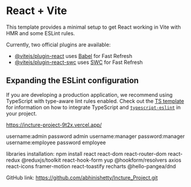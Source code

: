 # React + Vite

This template provides a minimal setup to get React working in Vite with HMR and some ESLint rules.

Currently, two official plugins are available:

- [@vitejs/plugin-react](https://github.com/vitejs/vite-plugin-react/blob/main/packages/plugin-react) uses [Babel](https://babeljs.io/) for Fast Refresh
- [@vitejs/plugin-react-swc](https://github.com/vitejs/vite-plugin-react/blob/main/packages/plugin-react-swc) uses [SWC](https://swc.rs/) for Fast Refresh

## Expanding the ESLint configuration

If you are developing a production application, we recommend using TypeScript with type-aware lint rules enabled. Check out the [TS template](https://github.com/vitejs/vite/tree/main/packages/create-vite/template-react-ts) for information on how to integrate TypeScript and [`typescript-eslint`](https://typescript-eslint.io) in your project.



https://incture-project-9t2x.vercel.app/

username:admin password admin
username:manager password:manager
username:employee password employee


libraries installation: npm install react react-dom react-router-dom react-redux @reduxjs/toolkit react-hook-form yup @hookform/resolvers axios react-icons framer-motion react-toastify recharts @hello-pangea/dnd


GitHub link:
https://github.com/abhinishetty/Incture_Project.git

